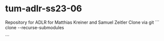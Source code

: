 # tum-adlr-ss23-06
Repository for ADLR for Matthias Kreiner and Samuel Zeitler
Clone via git 
´´´
clone --recurse-submodules

´´´
